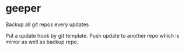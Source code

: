 # geeper
Backup all git repos every updates

Put a update hook by git template. Push update to another repo which is mirror as well as backup repo.